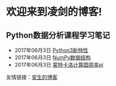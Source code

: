 # 欢迎来到凌剑的博客!

## Python数据分析课程学习笔记
- 2017年06月3日 [Python3新特性](https://tynbl.github.io/article/lj/01_py3)
- 2017年06月3日 [NumPy数据结构](https://tynbl.github.io/article/lj/02_np)
- 2017年06月3日 [蒙特卡洛计算圆周率pi](https://tynbl.github.io/article/lj/03_mc)


友情链接：[安生的博客](https://tynbl.github.io\article\ansheng\blog-ansheng-readme)